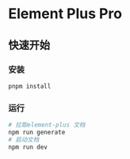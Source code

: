 # Element Plus Pro

## 快速开始

### 安装

```bash
pnpm install
```

### 运行

```bash
# 拉取element-plus 文档
npm run generate
# 启动文档
npm run dev
```

